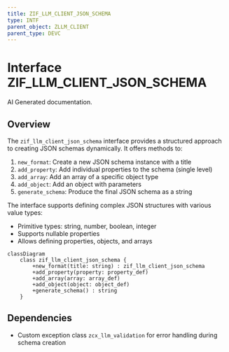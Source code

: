 ```yaml
---
title: ZIF_LLM_CLIENT_JSON_SCHEMA
type: INTF
parent_object: ZLLM_CLIENT
parent_type: DEVC
---
```


# Interface ZIF_LLM_CLIENT_JSON_SCHEMA

AI Generated documentation.
## Overview

The `zif_llm_client_json_schema` interface provides a structured approach to creating JSON schemas dynamically. It offers methods to:

1. `new_format`: Create a new JSON schema instance with a title
2. `add_property`: Add individual properties to the schema (single level)
3. `add_array`: Add an array of a specific object type
4. `add_object`: Add an object with parameters
5. `generate_schema`: Produce the final JSON schema as a string

The interface supports defining complex JSON structures with various value types:
- Primitive types: string, number, boolean, integer
- Supports nullable properties
- Allows defining properties, objects, and arrays

```mermaid
classDiagram
    class zif_llm_client_json_schema {
        +new_format(title: string) : zif_llm_client_json_schema
        +add_property(property: property_def)
        +add_array(array: array_def)
        +add_object(object: object_def)
        +generate_schema() : string
    }
```

## Dependencies

- Custom exception class `zcx_llm_validation` for error handling during schema creation

